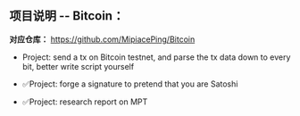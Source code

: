 ## 项目说明 -- Bitcoin：

**对应仓库：** https://github.com/MipiacePing/Bitcoin

- Project: send a tx on Bitcoin testnet, and parse the tx data down to every bit, better write script yourself

- ✅Project: forge a signature to pretend that you are Satoshi

- ✅Project: research  report on MPT
